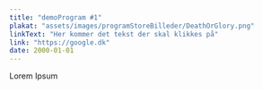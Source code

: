 ```yaml
---
title: "demoProgram #1"
plakat: "assets/images/programStoreBilleder/DeathOrGlory.png"
linkText: "Her kommer det tekst der skal klikkes på"
link: "https://google.dk"
date: 2000-01-01
---
```



Lorem Ipsum